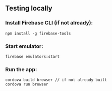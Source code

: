 ## Testing locally
### Install Firebase CLI (if not already):
`npm install -g firebase-tools`
### Start emulator:
`firebase emulators:start`
### Run the app:
`cordova build browser // if not already built`  
`cordova run browser`

